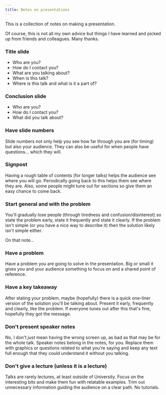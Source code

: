 ```yaml
---
title: Notes on presentations
---
```


This is a collection of notes on making a presentation.

Of course, this is not all my own advice but things I have learned and picked up from friends and colleagues.
Many thanks.

### Title slide

- Who are you?
- How do I contact you?
- What are you talking about?
- When is this talk?
- Where is this talk and what is it a part of?

### Conclusion slide

- Who are you?
- How do I contact you?
- What did you talk about?

### Have slide numbers

Slide numbers not only help you see how far through you are (for timing) but also your audience.
They can also be useful for when people have questions... which they will.

### Signpost

Having a rough table of contents (for longer talks) helps the audience see where you will go.
Periodically going back to this helps them see where they are.
Also, some people might tune out for sections so give them an easy chance to come back.

### Start general and with the problem

You'll gradually lose people (through tiredness and confusion/disinterest) so state the problem early, state it frequently and state it clearly.
If the problem isn't simple (or you have a nice way to describe it) then the solution likely isn't simple either.

On that note...

### Have a problem

Have a problem you are going to solve in the presentation.
Big or small it gives you and your audience something to focus on and a shared point of reference.

### Have a key takeaway

After stating your problem, maybe (hopefully) there is a quick one-liner version of the solution you'll be talking about.
Present it early, frequently and clearly, like the problem.
If everyone tunes out after this that's fine, hopefully they got the message.

### Don't present speaker notes

No, I don't _just_ mean having the wrong screen up, as bad as that may be for the whole talk.
Speaker notes belong in the notes, for you.
Replace them with graphics or questions related to what you're saying and keep any text full enough that they could understand it without you talking.

### Don't give a lecture (unless it is a lecture)

Talks are rarely lectures, at least outside of University.
Focus on the interesting bits and make them fun with relatable examples.
Trim out unnecessary information guiding the audience on a clear path.
No tutorials.
